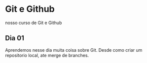 # Git e Github

nosso curso de Git e Github

## Dia 01

Aprendemos nesse dia muita coisa sobre Git.
Desde como criar um repositorio local, ate merge de branches.